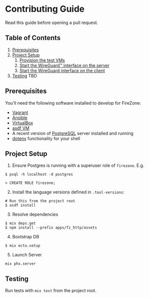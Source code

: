 # Contributing Guide

Read this guide before opening a pull request.

## Table of Contents

1. [Prerequisites](#prerequisites)
2. [Project Setup](#project-setup)
   1. [Provision the test VMs](#provision-the-test-vms)
   2. [Start the WireGuard™ interface on the
      server](#start-the-wireguard-interface-on-the-server)
   3. [Start the WireGuard interface on the
      client](#start-the-wireguard-interface-on-the-client)
3. [Testing](#testing)
   TBD

## Prerequisites

You'll need the following software installed to develop for FireZone:

- [Vagrant](vagrantup.com)
- [Ansible](ansible.com)
- [VirtualBox](virtualbox.org)
- [asdf VM](asdf-vm.com)
- A recent version of [PostgreSQL](postgresql.org) server installed and running
- [dotenv](https://github.com/ohmyzsh/ohmyzsh/tree/master/plugins/dotenv)
  functionality for your shell

## Project Setup

1. Ensure Postgres is running with a superuser role of `firezone`. E.g.
  ```
  $ psql -h localhost -d postgres

  > CREATE ROLE firezone;
  ```
2. Install the language versions defined in `.tool-versions`:
  ```
  # Run this from the project root
  $ asdf install
  ```
3. Resolve dependencies
  ```
  $ mix deps.get
  $ npm install --prefix apps/fz_http/assets
  ```
4. Bootstrap DB
  ```
  $ mix ecto.setup
  ```
5. Launch Server
  ```
  mix phx.server
  ```

## Testing

Run tests with `mix test` from the project root.
